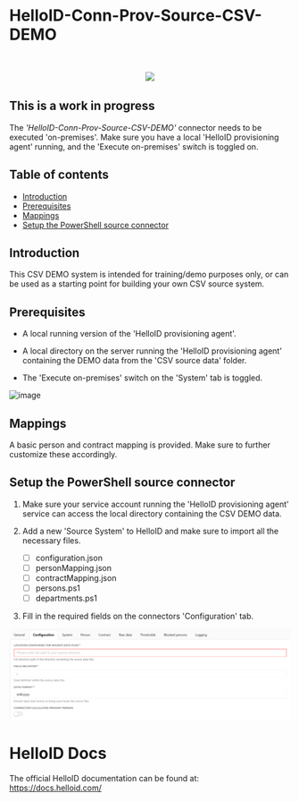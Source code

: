 # HelloID-Conn-Prov-Source-CSV-DEMO
<br />
<p align="center">
  <img src="https://www.tools4ever.nl/connector-logos/csv-logo.png">
</p>


## This is a work in progress

The _'HelloID-Conn-Prov-Source-CSV-DEMO'_ connector needs to be executed 'on-premises'. Make sure you have a local 'HelloID provisioning agent' running, and the 'Execute on-premises' switch is toggled on.

## Table of contents

* [Introduction](#introduction)
* [Prerequisites](#prerequisites)
* [Mappings](#mappings)
* [Setup the PowerShell source connector](#setup-the-powershell-source-connector)

## Introduction

This CSV DEMO system is intended for training/demo purposes only, or can be used as a starting point for building your own CSV source system.

## Prerequisites

- A local running version of the 'HelloID provisioning agent'.

- A local directory on the server running the 'HelloID provisioning agent' containing the DEMO data from the 'CSV source data' folder.

- The 'Execute on-premises' switch on the 'System' tab is toggled.

![image](https://github.com/Tools4everBV/HelloID-Conn-Prov-Source-CSV-DEMO/raw/main/assets/hid.png)

## Mappings

A basic person and contract mapping is provided. Make sure to further customize these accordingly.

## Setup the PowerShell source connector

1. Make sure your service account running the 'HelloID provisioning agent' service can access the local directory containing the CSV DEMO data.

2. Add a new 'Source System' to HelloID and make sure to import all the necessary files.

    - [ ] configuration.json
    - [ ] personMapping.json
    - [ ] contractMapping.json
    - [ ] persons.ps1
    - [ ] departments.ps1

3. Fill in the required fields on the connectors 'Configuration' tab.

![image](https://github.com/Tools4everBV/HelloID-Conn-Prov-Source-CSV-DEMO/raw/main/assets/config.png)

# HelloID Docs
The official HelloID documentation can be found at: https://docs.helloid.com/

